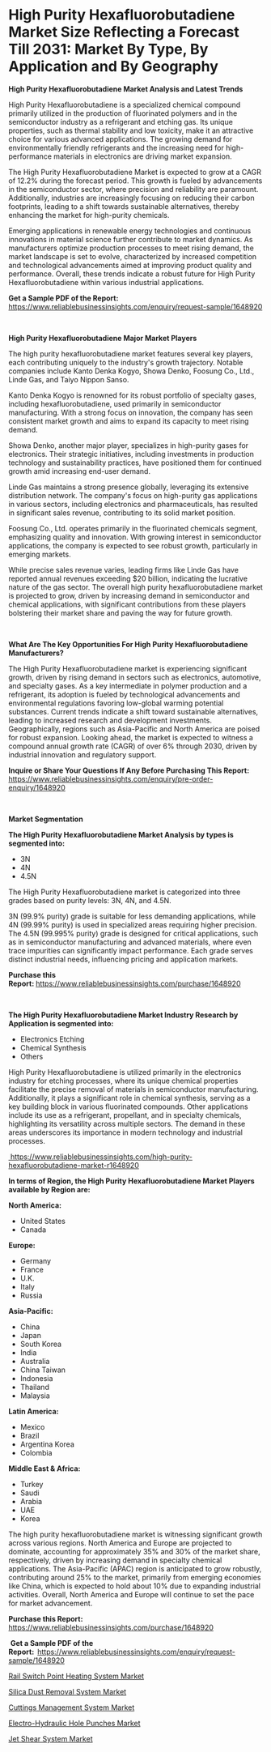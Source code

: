 <p><h1>High Purity Hexafluorobutadiene Market Size Reflecting a Forecast Till 2031: Market By Type, By Application and By Geography</h1></p><p><strong>High Purity Hexafluorobutadiene Market Analysis and Latest Trends</strong></p>
<p><p>High Purity Hexafluorobutadiene is a specialized chemical compound primarily utilized in the production of fluorinated polymers and in the semiconductor industry as a refrigerant and etching gas. Its unique properties, such as thermal stability and low toxicity, make it an attractive choice for various advanced applications. The growing demand for environmentally friendly refrigerants and the increasing need for high-performance materials in electronics are driving market expansion.</p><p>The High Purity Hexafluorobutadiene Market is expected to grow at a CAGR of 12.2% during the forecast period. This growth is fueled by advancements in the semiconductor sector, where precision and reliability are paramount. Additionally, industries are increasingly focusing on reducing their carbon footprints, leading to a shift towards sustainable alternatives, thereby enhancing the market for high-purity chemicals.</p><p>Emerging applications in renewable energy technologies and continuous innovations in material science further contribute to market dynamics. As manufacturers optimize production processes to meet rising demand, the market landscape is set to evolve, characterized by increased competition and technological advancements aimed at improving product quality and performance. Overall, these trends indicate a robust future for High Purity Hexafluorobutadiene within various industrial applications.</p></p>
<p><strong>Get a Sample PDF of the Report:&nbsp;</strong> <a href="https://www.reliablebusinessinsights.com/enquiry/request-sample/1648920?utm_campaign=1426&utm_medium=2&utm_source=Github&utm_content=ia&utm_term=15102024&utm_id=high-purity-hexafluorobutadiene">https://www.reliablebusinessinsights.com/enquiry/request-sample/1648920</a></p>
<p>&nbsp;</p>
<p><strong>High Purity Hexafluorobutadiene Major Market Players</strong></p>
<p><p>The high purity hexafluorobutadiene market features several key players, each contributing uniquely to the industry's growth trajectory. Notable companies include Kanto Denka Kogyo, Showa Denko, Foosung Co., Ltd., Linde Gas, and Taiyo Nippon Sanso. </p><p>Kanto Denka Kogyo is renowned for its robust portfolio of specialty gases, including hexafluorobutadiene, used primarily in semiconductor manufacturing. With a strong focus on innovation, the company has seen consistent market growth and aims to expand its capacity to meet rising demand.</p><p>Showa Denko, another major player, specializes in high-purity gases for electronics. Their strategic initiatives, including investments in production technology and sustainability practices, have positioned them for continued growth amid increasing end-user demand.</p><p>Linde Gas maintains a strong presence globally, leveraging its extensive distribution network. The company's focus on high-purity gas applications in various sectors, including electronics and pharmaceuticals, has resulted in significant sales revenue, contributing to its solid market position.</p><p>Foosung Co., Ltd. operates primarily in the fluorinated chemicals segment, emphasizing quality and innovation. With growing interest in semiconductor applications, the company is expected to see robust growth, particularly in emerging markets.</p><p>While precise sales revenue varies, leading firms like Linde Gas have reported annual revenues exceeding $20 billion, indicating the lucrative nature of the gas sector. The overall high purity hexafluorobutadiene market is projected to grow, driven by increasing demand in semiconductor and chemical applications, with significant contributions from these players bolstering their market share and paving the way for future growth.</p></p>
<p>&nbsp;</p>
<p><strong>What Are The Key Opportunities For High Purity Hexafluorobutadiene Manufacturers?</strong></p>
<p><p>The High Purity Hexafluorobutadiene market is experiencing significant growth, driven by rising demand in sectors such as electronics, automotive, and specialty gases. As a key intermediate in polymer production and a refrigerant, its adoption is fueled by technological advancements and environmental regulations favoring low-global warming potential substances. Current trends indicate a shift toward sustainable alternatives, leading to increased research and development investments. Geographically, regions such as Asia-Pacific and North America are poised for robust expansion. Looking ahead, the market is expected to witness a compound annual growth rate (CAGR) of over 6% through 2030, driven by industrial innovation and regulatory support.</p></p>
<p><strong>Inquire or Share Your Questions If Any Before Purchasing This Report:</strong> <a href="https://www.reliablebusinessinsights.com/enquiry/pre-order-enquiry/1648920?utm_campaign=1426&utm_medium=2&utm_source=Github&utm_content=ia&utm_term=15102024&utm_id=high-purity-hexafluorobutadiene">https://www.reliablebusinessinsights.com/enquiry/pre-order-enquiry/1648920</a></p>
<p>&nbsp;</p>
<p><strong>Market Segmentation</strong></p>
<p><strong>The High Purity Hexafluorobutadiene Market Analysis by types is segmented into:</strong></p>
<p><ul><li>3N</li><li>4N</li><li>4.5N</li></ul></p>
<p><p>The High Purity Hexafluorobutadiene market is categorized into three grades based on purity levels: 3N, 4N, and 4.5N. </p><p>3N (99.9% purity) grade is suitable for less demanding applications, while 4N (99.99% purity) is used in specialized areas requiring higher precision. The 4.5N (99.995% purity) grade is designed for critical applications, such as in semiconductor manufacturing and advanced materials, where even trace impurities can significantly impact performance. Each grade serves distinct industrial needs, influencing pricing and application markets.</p></p>
<p><strong>Purchase this Report:&nbsp;</strong><a href="https://www.reliablebusinessinsights.com/purchase/1648920?utm_campaign=1426&utm_medium=2&utm_source=Github&utm_content=ia&utm_term=15102024&utm_id=high-purity-hexafluorobutadiene">https://www.reliablebusinessinsights.com/purchase/1648920</a></p>
<p>&nbsp;</p>
<p><strong>The High Purity Hexafluorobutadiene Market Industry Research by Application is segmented into:</strong></p>
<p><ul><li>Electronics Etching</li><li>Chemical Synthesis</li><li>Others</li></ul></p>
<p><p>High Purity Hexafluorobutadiene is utilized primarily in the electronics industry for etching processes, where its unique chemical properties facilitate the precise removal of materials in semiconductor manufacturing. Additionally, it plays a significant role in chemical synthesis, serving as a key building block in various fluorinated compounds. Other applications include its use as a refrigerant, propellant, and in specialty chemicals, highlighting its versatility across multiple sectors. The demand in these areas underscores its importance in modern technology and industrial processes.</p></p>
<p><a href="https://www.reliablebusinessinsights.com/high-purity-hexafluorobutadiene-market-r1648920?utm_campaign=1426&utm_medium=2&utm_source=Github&utm_content=ia&utm_term=15102024&utm_id=high-purity-hexafluorobutadiene">&nbsp;https://www.reliablebusinessinsights.com/high-purity-hexafluorobutadiene-market-r1648920</a></p>
<p><strong>In terms of Region, the High Purity Hexafluorobutadiene Market Players available by Region are:</strong></p>
<p>
    <p> <strong> North America: </strong>
        <ul>
            <li>United States</li>
            <li>Canada</li>
        </ul>
        </p> 
    <p> <strong> Europe: </strong>
        <ul>
            <li>Germany</li>
            <li>France</li>
            <li>U.K.</li>
            <li>Italy</li>
            <li>Russia</li>
        </ul>
        </p> 
    <p> <strong> Asia-Pacific: </strong>
        <ul>
            <li>China</li>
            <li>Japan</li>
            <li>South Korea</li>
            <li>India</li>
            <li>Australia</li>
            <li>China Taiwan</li>
            <li>Indonesia</li>
            <li>Thailand</li>
            <li>Malaysia</li>
        </ul>
        </p> 
    <p> <strong> Latin America: </strong>
        <ul>
            <li>Mexico</li>
            <li>Brazil</li>
            <li>Argentina Korea</li>
            <li>Colombia</li>
        </ul>
        </p> 
    <p> <strong> Middle East & Africa: </strong>
        <ul>
            <li>Turkey</li>
            <li>Saudi</li>
            <li>Arabia</li>
            <li>UAE</li>
            <li>Korea</li>
        </ul>
    </p>
    </p>
<p><p>The high purity hexafluorobutadiene market is witnessing significant growth across various regions. North America and Europe are projected to dominate, accounting for approximately 35% and 30% of the market share, respectively, driven by increasing demand in specialty chemical applications. The Asia-Pacific (APAC) region is anticipated to grow robustly, contributing around 25% to the market, primarily from emerging economies like China, which is expected to hold about 10% due to expanding industrial activities. Overall, North America and Europe will continue to set the pace for market advancement.</p></p>
<p><strong>Purchase this Report: </strong><a href="https://www.reliablebusinessinsights.com/purchase/1648920?utm_campaign=1426&utm_medium=2&utm_source=Github&utm_content=ia&utm_term=15102024&utm_id=high-purity-hexafluorobutadiene">https://www.reliablebusinessinsights.com/purchase/1648920</a></p>
<p>&nbsp;<strong>Get a Sample PDF of the Report:&nbsp;&nbsp;</strong><a href="https://www.reliablebusinessinsights.com/enquiry/request-sample/1648920?utm_campaign=1426&utm_medium=2&utm_source=Github&utm_content=ia&utm_term=15102024&utm_id=high-purity-hexafluorobutadiene">https://www.reliablebusinessinsights.com/enquiry/request-sample/1648920</a></p>
<p><strong></strong></p>
<p><p><a href="https://www.linkedin.com/pulse/rail-switch-point-heating-system-market-refracting-trends-jfe0e?utm_campaign=1426&utm_medium=2&utm_source=Github&utm_content=ia&utm_term=15102024&utm_id=high-purity-hexafluorobutadiene">Rail Switch Point Heating System Market</a></p><p><a href="https://www.linkedin.com/pulse/comprehensive-silica-dust-removal-system-market-report-sntse?utm_campaign=1426&utm_medium=2&utm_source=Github&utm_content=ia&utm_term=15102024&utm_id=high-purity-hexafluorobutadiene">Silica Dust Removal System Market</a></p><p><a href="https://www.linkedin.com/pulse/sustainability-trends-cuttings-management-system-industry-uz8ie?utm_campaign=1426&utm_medium=2&utm_source=Github&utm_content=ia&utm_term=15102024&utm_id=high-purity-hexafluorobutadiene">Cuttings Management System Market</a></p><p><a href="https://www.linkedin.com/pulse/electro-hydraulic-hole-punches-market-matrix-applications-types-xocbe?trk=public_post_embed_feed-article-content&utm_campaign=1426&utm_medium=2&utm_source=Github&utm_content=ia&utm_term=15102024&utm_id=high-purity-hexafluorobutadiene">Electro-Hydraulic Hole Punches Market</a></p><p><a href="https://www.linkedin.com/pulse/surfing-jet-shear-system-wave-riding-market-currents-2031-proposis-msgff?utm_campaign=1426&utm_medium=2&utm_source=Github&utm_content=ia&utm_term=15102024&utm_id=high-purity-hexafluorobutadiene">Jet Shear System Market</a></p></p>